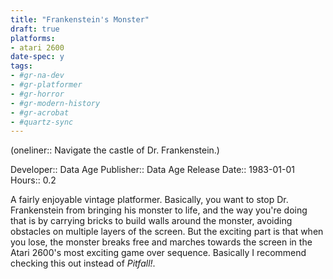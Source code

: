 ```yaml
---
title: "Frankenstein's Monster"
draft: true
platforms:
- atari 2600
date-spec: y
tags:
- #gr-na-dev 
- #gr-platformer 
- #gr-horror
- #gr-modern-history 
- #gr-acrobat 
- #quartz-sync
---
```


(oneliner:: Navigate the castle of Dr. Frankenstein.)

Developer:: Data Age
Publisher:: Data Age
Release Date:: 1983-01-01
Hours:: 0.2

A fairly enjoyable vintage platformer. Basically, you want to stop Dr. Frankenstein from bringing his monster to life, and the way you're doing that is by carrying bricks to build walls around the monster, avoiding obstacles on multiple layers of the screen. But the exciting part is that when you lose, the monster breaks free and marches towards the screen in the Atari 2600's most exciting game over sequence. Basically I recommend checking this out instead of *Pitfall!*.